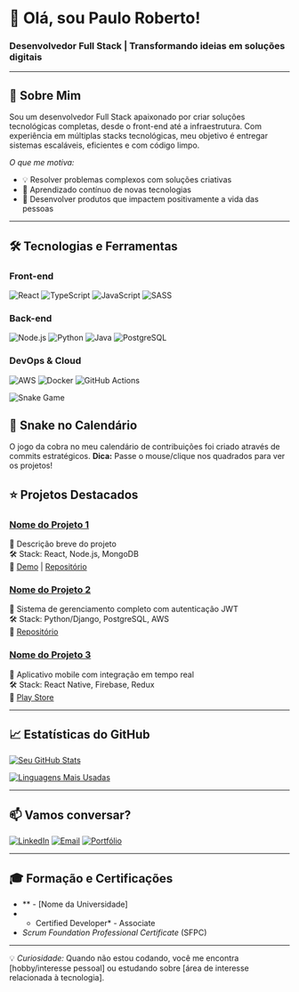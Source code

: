 # 👋 Olá, sou Paulo Roberto!

### Desenvolvedor Full Stack | Transformando ideias em soluções digitais

---

## 🚀 Sobre Mim
Sou um desenvolvedor Full Stack apaixonado por criar soluções tecnológicas completas, desde o front-end até a infraestrutura. Com experiência em múltiplas stacks tecnológicas, meu objetivo é entregar sistemas escaláveis, eficientes e com código limpo.

*O que me motiva:*
- 💡 Resolver problemas complexos com soluções criativas
- 🌱 Aprendizado contínuo de novas tecnologias
- 🚀 Desenvolver produtos que impactem positivamente a vida das pessoas

---

## 🛠 Tecnologias e Ferramentas

### Front-end
![React](https://img.shields.io/badge/React-20232A?style=for-the-badge&logo=react&logoColor=61DAFB)
![TypeScript](https://img.shields.io/badge/TypeScript-007ACC?style=for-the-badge&logo=typescript&logoColor=white)
![JavaScript](https://img.shields.io/badge/JavaScript-F7DF1E?style=for-the-badge&logo=javascript&logoColor=black)
![SASS](https://img.shields.io/badge/Sass-CC6699?style=for-the-badge&logo=sass&logoColor=white)

### Back-end
![Node.js](https://img.shields.io/badge/Node.js-43853D?style=for-the-badge&logo=node.js&logoColor=white)
![Python](https://img.shields.io/badge/Python-3776AB?style=for-the-badge&logo=python&logoColor=white)
![Java](https://img.shields.io/badge/Java-ED8B00?style=for-the-badge&logo=openjdk&logoColor=white)
![PostgreSQL](https://img.shields.io/badge/PostgreSQL-316192?style=for-the-badge&logo=postgresql&logoColor=white)

### DevOps & Cloud
![AWS](https://img.shields.io/badge/AWS-232F3E?style=for-the-badge&logo=amazon-aws&logoColor=white)
![Docker](https://img.shields.io/badge/Docker-2496ED?style=for-the-badge&logo=docker&logoColor=white)
![GitHub Actions](https://img.shields.io/badge/GitHub_Actions-2088FF?style=for-the-badge&logo=github-actions&logoColor=white)

![Snake Game](https://github.com/seu-user/seu-user/blob/output/github-contribution-grid-snake.svg)

## 🐍 Snake no Calendário
O jogo da cobra no meu calendário de contribuições foi criado através de commits estratégicos. 
**Dica:** Passe o mouse/clique nos quadrados para ver os projetos!


## ⭐ Projetos Destacados

### [Nome do Projeto 1](link)
📝 Descrição breve do projeto  
🛠 Stack: React, Node.js, MongoDB  
🔗 [Demo](link) | [Repositório](link)

### [Nome do Projeto 2](link)
📝 Sistema de gerenciamento completo com autenticação JWT  
🛠 Stack: Python/Django, PostgreSQL, AWS  
🔗 [Repositório](link)

### [Nome do Projeto 3](link)
📝 Aplicativo mobile com integração em tempo real  
🛠 Stack: React Native, Firebase, Redux  
🔗 [Play Store](link)

---

## 📈 Estatísticas do GitHub

[![Seu GitHub Stats](https://github-readme-stats.vercel.app/api?username=seuusername&show_icons=true&theme=radical)](https://github.com/seuusername)

[![Linguagens Mais Usadas](https://github-readme-stats.vercel.app/api/top-langs/?username=seuusername&layout=compact&theme=radical)](https://github.com/seuusername)

---

## 📫 Vamos conversar?

[![LinkedIn](https://img.shields.io/badge/LinkedIn-0077B5?style=for-the-badge&logo=linkedin&logoColor=white)](link)
[![Email](https://img.shields.io/badge/Email-D14836?style=for-the-badge&logo=gmail&logoColor=white)](mailto:hankspqd6812925@gmail.com)
[![Portfólio](https://img.shields.io/badge/Portfólio-4285F4?style=for-the-badge&logo=google-chrome&logoColor=white)](link)

---

## 🎓 Formação e Certificações
- ** - [Nome da Universidade]  
- * Certified Developer* - Associate  
- *Scrum Foundation Professional Certificate* (SFPC)

---

💡 *Curiosidade:* Quando não estou codando, você me encontra [hobby/interesse pessoal] ou estudando sobre [área de interesse relacionada à tecnologia].

  
